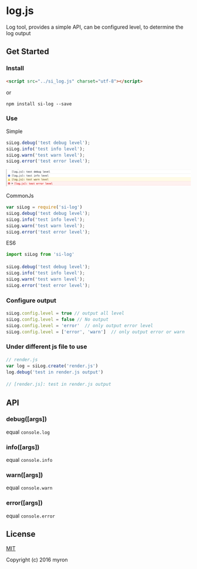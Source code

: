 # log.js
Log tool, provides a simple API, can be configured level, to determine the log output

## Get Started

### Install

```html
<script src="../si_log.js" charset="utf-8"></script>
```

or

```shell
npm install si-log --save
```

### Use

Simple

```javascript
siLog.debug('test debug level');
siLog.info('test info level');
siLog.warn('test warn level');
siLog.error('test error level');
```

![](run-img.png)

CommonJs

```javascript
var siLog = require('si-log')
siLog.debug('test debug level');
siLog.info('test info level');
siLog.warn('test warn level');
siLog.error('test error level');
```

ES6

```javascript
import siLog from 'si-log'

siLog.debug('test debug level');
siLog.info('test info level');
siLog.warn('test warn level');
siLog.error('test error level');
```
### Configure output

```javascript
siLog.config.level = true // output all level
siLog.config.level = false // No output
siLog.config.level = 'error'  // only output error level
siLog.config.level = ['error', 'warn']  // only output error or warn
```

### Under different js file to use

```javascript
// render.js
var log = siLog.create('render.js')
log.debug('test in render.js output')

// [render.js]: test in render.js output
```


## API

### debug([args])

equal `console.log`

### info([args])

equal `console.info`

### warn([args])

equal `console.warn`

### error([args])

equal `console.error`

## License

[MIT](http://opensource.org/licenses/MIT)

Copyright (c) 2016 myron
